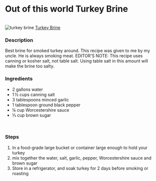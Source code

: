 <!DOCTYPE html>
<html lang="en">
<head>
    <meta charset="UTF-8">
    <meta http-equiv="X-UA-Compatible" content="IE=edge">
    <meta name="viewport" content="width=device-width, initial-scale=1.0">
    <title>Turkey Brine</title>
</head>
<body>
  <h1>Out of this world Turkey Brine</h1>
<br>
  <img src="../turkey-brine.jpg" alt="turkey brine">
  <a href="https://www.allrecipes.com/recipe/85839/out-of-this-world-turkey-brine/">Turkey Brine</a>
  <h3>Description</h3>
      <p> Best brine for smoked turkey around. This recipe was given to me by my uncle. He is always smoking meat. EDITOR'S NOTE: This recipe uses canning or kosher salt, not table salt. Using table salt in this amount will make the brine too salty.
      </p>
  <h3>Ingredients</h3>
  <ul>
     <li>2 gallons water</li>
     <li>1 ½ cups canning salt</li>
     <li>3 tablespoons minced garlic</li>
     <li>1 tablespoon ground black pepper</li>
     <li>¼ cup Worcestershire sauce</li>
     <li>⅓ cup brown sugar</li>
</ul>
<br>
  <h3>Steps</h3>

  <ol>
    <li>In a food-grade large bucket or container large enough to hold your turkey</li>
    <li>mix together the water, salt, garlic, pepper, Worcestershire sauce and brown sugar</li>
    <li>Store in a refrigerator, and soak turkey for 2 days before smoking or roasting</li>
  </ol>

</body>
</html>
